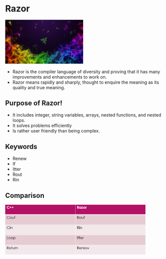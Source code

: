 # Razor

<img src="./razor-logo.png" width=250>

* Razor is the compiler language of diversity and proving that it has many improvements and enhancements to work on.
* Razor means rapidly and sharply, thought to enquire the meaning as its quality and true meaning.

## Purpose of Razor!

* It includes integer, string variables, arrays, nested functions, and nested loops.
* It solves problems efficiently
* Is rather user friendly than being complex.

## Keywords

* Renew
* If
* Itter
* Rout
* Rin 

## Comparison 

<img src="./Comparison.png" width=450>
